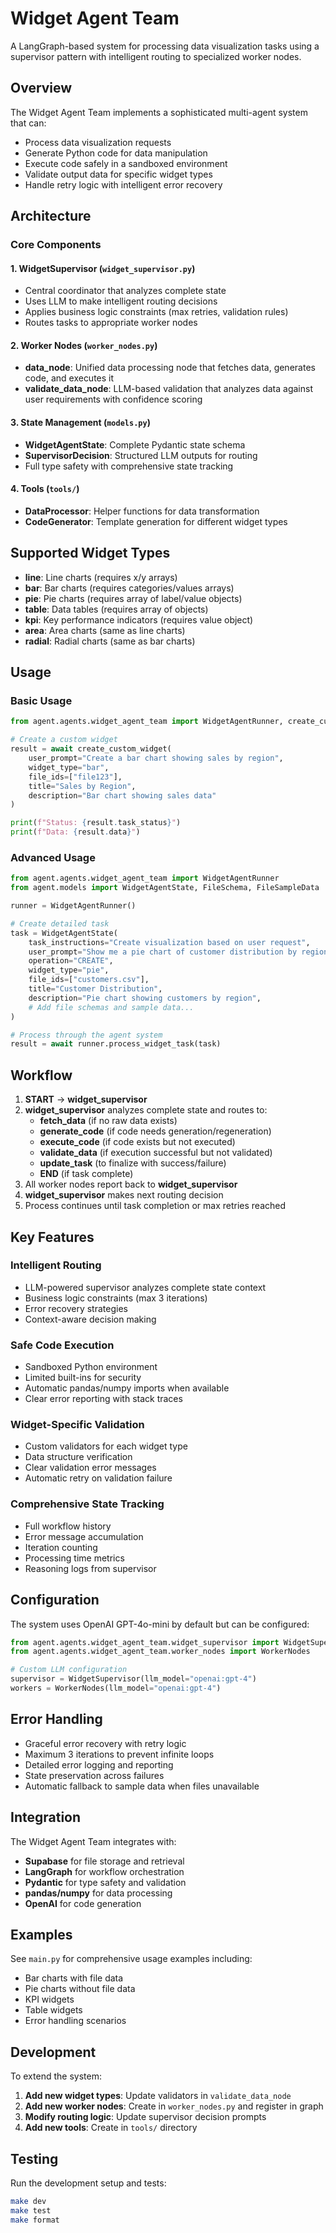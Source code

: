 # Widget Agent Team

A LangGraph-based system for processing data visualization tasks using a supervisor pattern with intelligent routing to specialized worker nodes.

## Overview

The Widget Agent Team implements a sophisticated multi-agent system that can:
- Process data visualization requests
- Generate Python code for data manipulation
- Execute code safely in a sandboxed environment
- Validate output data for specific widget types
- Handle retry logic with intelligent error recovery

## Architecture

### Core Components

#### 1. **WidgetSupervisor** (`widget_supervisor.py`)
- Central coordinator that analyzes complete state
- Uses LLM to make intelligent routing decisions
- Applies business logic constraints (max retries, validation rules)
- Routes tasks to appropriate worker nodes

#### 2. **Worker Nodes** (`worker_nodes.py`)
- **data_node**: Unified data processing node that fetches data, generates code, and executes it
- **validate_data_node**: LLM-based validation that analyzes data against user requirements with confidence scoring

#### 3. **State Management** (`models.py`)
- **WidgetAgentState**: Complete Pydantic state schema
- **SupervisorDecision**: Structured LLM outputs for routing
- Full type safety with comprehensive state tracking

#### 4. **Tools** (`tools/`)
- **DataProcessor**: Helper functions for data transformation
- **CodeGenerator**: Template generation for different widget types

## Supported Widget Types

- **line**: Line charts (requires x/y arrays)
- **bar**: Bar charts (requires categories/values arrays)  
- **pie**: Pie charts (requires array of label/value objects)
- **table**: Data tables (requires array of objects)
- **kpi**: Key performance indicators (requires value object)
- **area**: Area charts (same as line charts)
- **radial**: Radial charts (same as bar charts)

## Usage

### Basic Usage

```python
from agent.agents.widget_agent_team import WidgetAgentRunner, create_custom_widget

# Create a custom widget
result = await create_custom_widget(
    user_prompt="Create a bar chart showing sales by region",
    widget_type="bar",
    file_ids=["file123"],
    title="Sales by Region",
    description="Bar chart showing sales data"
)

print(f"Status: {result.task_status}")
print(f"Data: {result.data}")
```

### Advanced Usage

```python
from agent.agents.widget_agent_team import WidgetAgentRunner
from agent.models import WidgetAgentState, FileSchema, FileSampleData

runner = WidgetAgentRunner()

# Create detailed task
task = WidgetAgentState(
    task_instructions="Create visualization based on user request",
    user_prompt="Show me a pie chart of customer distribution by region",
    operation="CREATE",
    widget_type="pie",
    file_ids=["customers.csv"],
    title="Customer Distribution",
    description="Pie chart showing customers by region",
    # Add file schemas and sample data...
)

# Process through the agent system
result = await runner.process_widget_task(task)
```

## Workflow

1. **START** → **widget_supervisor**
2. **widget_supervisor** analyzes complete state and routes to:
   - **fetch_data** (if no raw data exists)
   - **generate_code** (if code needs generation/regeneration)
   - **execute_code** (if code exists but not executed)
   - **validate_data** (if execution successful but not validated)
   - **update_task** (to finalize with success/failure)
   - **END** (if task complete)
3. All worker nodes report back to **widget_supervisor**
4. **widget_supervisor** makes next routing decision
5. Process continues until task completion or max retries reached

## Key Features

### Intelligent Routing
- LLM-powered supervisor analyzes complete state context
- Business logic constraints (max 3 iterations)
- Error recovery strategies
- Context-aware decision making

### Safe Code Execution
- Sandboxed Python environment
- Limited built-ins for security
- Automatic pandas/numpy imports when available
- Clear error reporting with stack traces

### Widget-Specific Validation
- Custom validators for each widget type
- Data structure verification
- Clear validation error messages
- Automatic retry on validation failure

### Comprehensive State Tracking
- Full workflow history
- Error message accumulation
- Iteration counting
- Processing time metrics
- Reasoning logs from supervisor

## Configuration

The system uses OpenAI GPT-4o-mini by default but can be configured:

```python
from agent.agents.widget_agent_team.widget_supervisor import WidgetSupervisor
from agent.agents.widget_agent_team.worker_nodes import WorkerNodes

# Custom LLM configuration
supervisor = WidgetSupervisor(llm_model="openai:gpt-4")
workers = WorkerNodes(llm_model="openai:gpt-4")
```

## Error Handling

- Graceful error recovery with retry logic
- Maximum 3 iterations to prevent infinite loops
- Detailed error logging and reporting
- State preservation across failures
- Automatic fallback to sample data when files unavailable

## Integration

The Widget Agent Team integrates with:
- **Supabase** for file storage and retrieval
- **LangGraph** for workflow orchestration
- **Pydantic** for type safety and validation
- **pandas/numpy** for data processing
- **OpenAI** for code generation

## Examples

See `main.py` for comprehensive usage examples including:
- Bar charts with file data
- Pie charts without file data  
- KPI widgets
- Table widgets
- Error handling scenarios

## Development

To extend the system:

1. **Add new widget types**: Update validators in `validate_data_node`
2. **Add new worker nodes**: Create in `worker_nodes.py` and register in graph
3. **Modify routing logic**: Update supervisor decision prompts
4. **Add new tools**: Create in `tools/` directory

## Testing

Run the development setup and tests:

```bash
make dev
make test
make format
```